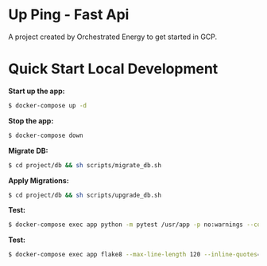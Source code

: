# Up Ping - Fast Api

A project created by Orchestrated Energy to get started in GCP.

# Quick Start Local Development

**Start up the app:**
```sh
$ docker-compose up -d
```

**Stop the app:**
```sh
$ docker-compose down
```
**Migrate DB:**
```sh
$ cd project/db && sh scripts/migrate_db.sh
```

**Apply Migrations:**
```sh
$ cd project/db && sh scripts/upgrade_db.sh
```

**Test:**
```sh
$ docker-compose exec app python -m pytest /usr/app -p no:warnings --cov=/usr/app --cov-config=/usr/app/.coveragerc
```

**Test:**
```sh
$ docker-compose exec app flake8 --max-line-length 120 --inline-quotes=\" ./app/.
```

